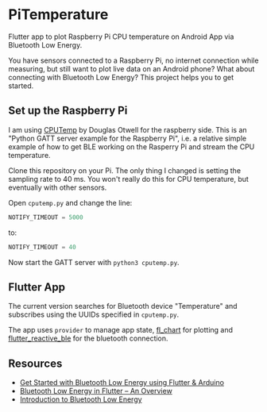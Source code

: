 # PiTemperature

Flutter app to plot Raspberry Pi CPU temperature on Android App via Bluetooth Low Energy.

You have sensors connected to a Raspberry Pi, no internet connection while measuring, but still want to plot live
data on an Android phone? What about connecting with Bluetooth Low Energy? This project helps you to get started.

## Set up the Raspberry Pi

I am using [CPUTemp](https://github.com/Douglas6/cputemp) by Douglas Otwell for the raspberry side.
This is an "Python GATT server example for the Raspberry Pi", i.e. a relative simple example of how to get
BLE working on the Rasperry Pi and stream the CPU temperature.

Clone this repository on your Pi. The only thing I changed is setting the sampling rate to 40 ms. You won't really do this for CPU 
temperature, but eventually with other sensors. 

Open `cputemp.py` and change the line: 

```python
NOTIFY_TIMEOUT = 5000
```
to:

```python
NOTIFY_TIMEOUT = 40 
```

Now start the GATT server with `python3 cputemp.py`.

## Flutter App

The current version searches for Bluetooth device "Temperature" and subscribes using the UUIDs
specified in `cputemp.py`.

The app uses `provider` to manage app state, [fl_chart](https://pub.dev/packages/fl_chart) for plotting
and [flutter_reactive_ble](https://pub.dev/packages/flutter_reactive_ble) for the bluetooth connection.

## Resources
- [Get Started with Bluetooth Low Energy using Flutter & Arduino](https://medium.com/@danielwolf.dev/get-started-with-bluetooth-low-energy-using-flutter-arduino-bdf5d790edc)
- [Bluetooth Low Energy in Flutter – An Overview](https://leancode.co/blog/bluetooth-low-energy-in-flutter)
- [Introduction to Bluetooth Low Energy](https://learn.adafruit.com/introduction-to-bluetooth-low-energy)
